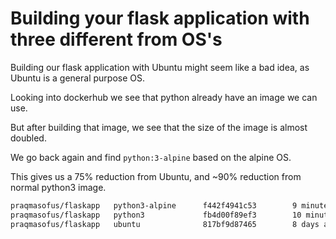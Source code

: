 # Building your flask application with three different from OS's

Building our flask application with Ubuntu might seem like a bad idea, as Ubuntu is a general purpose OS.

Looking into dockerhub we see that python already have an image we can use.

But after building that image, we see that the size of the image is almost doubled.

We go back again and find `python:3-alpine` based on the alpine OS.

This gives us a 75% reduction from Ubuntu, and ~90% reduction from normal python3 image.

```bash
praqmasofus/flaskapp   python3-alpine      f442f4941c53        9 minutes ago       109MB
praqmasofus/flaskapp   python3             fb4d00f89ef3        10 minutes ago      926MB
praqmasofus/flaskapp   ubuntu              817bf9d87465        8 days ago          435MB
```
